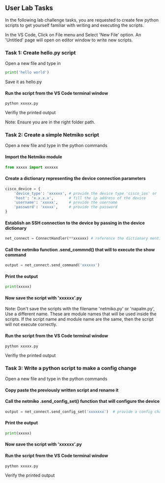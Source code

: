 ## User Lab Tasks

In the following lab challenge tasks, you are requested to create few python scripts to get yourself familiar with writing and executing the scripts.

In the VS Code, Click on File menu and Select 'New File' option. An 'Untitled' page will open on editor window to write new scripts.

### Task 1: Create hello.py script

Open a new file and type in 

```py
print('hello world')
```

Save it as hello.py

#### Run the script from the VS Code terminal window
```
python xxxxx.py
```
Verifiy the printed output

Note: Ensure you are in the right folder path.

### Task 2: Create a simple Netmiko script

Open a new file and type in the python commands

#### Import the Netmiko module

```py
from xxxxx import xxxxxx
```

#### Create a dictionary representing the device connection parameters

```py
cisco_device = {
    'device_type': 'xxxxxx', # provide the device type 'cisco_ios' or 'cisco_xr' or 'cisco_nxos'
    'host': 'x.x.x.x',       # fill the ip address of the device
    'username': 'xxxxx',     # provide the username
    'password': 'xxxxx',     # provide the password
}
```

#### Establish an SSH connection to the device by passing in the device dictionary

```py
net_connect = ConnectHandler(**xxxxxx) # reference the dictionary mentioned above
```

#### Call the netmiko function .send_commnd() that will to execute the show command

```py
output = net_connect.send_command('xxxxxx')
```
#### Print the output
```py
print(xxxxx)
```
#### Now save the script with 'xxxxxx'.py
Note: Don't save the scripts with the filename 'netmiko.py' or 'napalm.py', Use a different name. These are module names that will be used inside the scripts. If the script name and module name are the same, then the script will not execute correctly.

#### Run the script from the VS Code terminal window
```
python xxxxx.py
```
Verifiy the printed output

### Task 3: Write a python script to make a config change

Open a new file and type in the python commands

#### Copy paste the previously written script and rename it

#### Call the netmiko .send_config_set() function that will configure the device

```py
output = net_connect.send_config_set('xxxxxxx')  # provide a config change command
```
#### Print the output
```py
print(xxxxx)
```
#### Now save the script with 'xxxxxx'.py

#### Run the script from the VS Code terminal window
```
python xxxxx.py
```
Verify the printed output
